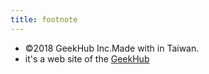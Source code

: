 ```yaml
---
title: footnote
---
```


* ©2018 GeekHub Inc.Made with in Taiwan.
* it's a web site of the [GeekHub](https://geekhub.tw)


